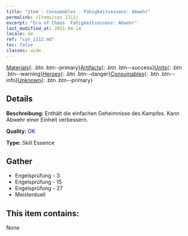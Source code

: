 ```yaml
---
title: "Item - Consumables - Fähigkeitsessenz: Abwehr"
permalink: /Items/con_1112/
excerpt: "Era of Chaos  Fähigkeitsessenz: Abwehr"
last_modified_at: 2021-04-14
locale: de
ref: "con_1112.md"
toc: false
classes: wide
---
```

 [Materials](/de/Items/){: .btn .btn--primary}[Artifacts](/de/Items/Artifacts/){: .btn .btn--success}[Units](/de/Items/Units/){: .btn .btn--warning}[Heroes](/de/Items/Heroes/){: .btn .btn--danger}[Consumables](/de/Items/Consumables/){: .btn .btn--info}[Unknown](/de/Items/Unknown/){: .btn .btn--primary}

## Details
 **Beschreibung:** Enthält die einfachen Geheimnisse des Kampfes. Kann Abwehr einer Einheit verbessern.

 **Quality:** <span style="color: #0000CD">OK</span>

 **Type:** Skill Essence

## Gather

*    Engelsprüfung - 3 
*    Engelsprüfung - 15 
*    Engelsprüfung - 27 
*    Meisterduell 

## This item contains:

  None

